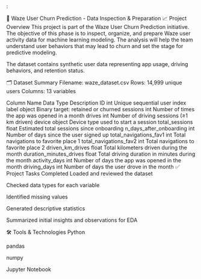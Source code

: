 :

🚗 Waze User Churn Prediction - Data Inspection & Preparation
📈 Project Overview
This project is part of the Waze User Churn Prediction initiative. The objective of this phase is to inspect, organize, and prepare Waze user activity data for machine learning modeling. The analysis will help the team understand user behaviors that may lead to churn and set the stage for predictive modeling.

The dataset contains synthetic user data representing app usage, driving behaviors, and retention status.

🗂 Dataset Summary
Filename: waze_dataset.csv
Rows: 14,999 unique users
Columns: 13 variables

Column Name	Data Type	Description
ID	int	Unique sequential user index
label	object	Binary target: retained or churned
sessions	int	Number of times the app was opened in a month
drives	int	Number of driving sessions (≥1 km driven)
device	object	Device type used to start a session
total_sessions	float	Estimated total sessions since onboarding
n_days_after_onboarding	int	Number of days since the user signed up
total_navigations_fav1	int	Total navigations to favorite place 1
total_navigations_fav2	int	Total navigations to favorite place 2
driven_km_drives	float	Total kilometers driven during the month
duration_minutes_drives	float	Total driving duration in minutes during the month
activity_days	int	Number of days the app was opened in the month
driving_days	int	Number of days the user drove in the month
✅ Project Tasks Completed
Loaded and reviewed the dataset

Checked data types for each variable

Identified missing values

Generated descriptive statistics

Summarized initial insights and observations for EDA

🛠 Tools & Technologies
Python

pandas

numpy

Jupyter Notebook

